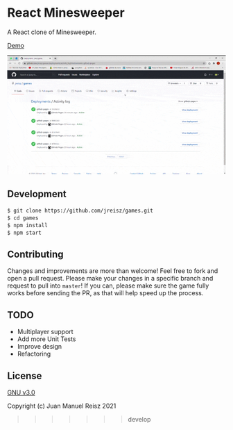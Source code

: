 
# React Minesweeper

A React clone of Minesweeper.

[Demo](https://jreisz.github.io/games)

![Screenshot](./public/assets/img/demo.gif)

## Development

```sh
$ git clone https://github.com/jreisz/games.git
$ cd games
$ npm install
$ npm start
```

## Contributing

Changes and improvements are more than welcome! Feel free to fork and open a pull request. Please make your changes in a specific branch and request to pull into `master`! If you can, please make sure the game fully works before sending the PR, as that will help speed up the process.

## TODO

- Multiplayer support
- Add more Unit Tests
- Improve design
- Refactoring

## License

[GNU v3.0](https://opensource.org/licenses/GPL-3.0)

Copyright (c) Juan Manuel Reisz 2021
>>>>>>> develop
